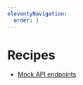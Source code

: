 ```yaml
---
eleventyNavigation:
  order: 1
---
```


# Recipes

- [Mock API endpoints](/recipes/mocking-api-endpoints)
